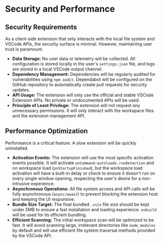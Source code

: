 # Security and Performance

## Security Requirements

As a client-side extension that only interacts with the local file system and VSCode APIs, the security surface is
minimal. However, maintaining user trust is paramount.

- **Data Storage:** No user data or telemetry will be collected. All configuration is stored locally in the user's
  `settings.json` file, and logs are stored in a local VSCode output channel.
- **Dependency Management:** Dependencies will be regularly audited for vulnerabilities using `npm audit`. Dependabot
  will be configured on the GitHub repository to automatically create pull requests for security updates.
- **API Usage:** The extension will only use the official and stable VSCode Extension APIs. No private or undocumented
  APIs will be used.
- **Principle of Least Privilege:** The extension will not request any unnecessary permissions. It will only interact
  with the workspace files and the extension management API.

## Performance Optimization

Performance is a critical feature. A slow extension will be quickly uninstalled.

- **Activation Events:** The extension will use the most specific activation events possible. It will activate
  `onCommand:autoloadx.runDetection` and on workspace load (`onStartupFinished`), but the workspace load activation will
  have a built-in delay or check to ensure it doesn't run on every single window opening, respecting the user's desire
  for a non-intrusive experience.
- **Asynchronous Operations:** All file system access and API calls will be fully asynchronous (`async/await`) to
  prevent blocking the extension host and keeping the UI responsive.
- **Bundle Size Target:** The final bundled `.vsix` file size should be kept under 5MB to ensure a fast installation and
  loading experience. `esbuild` will be used for its efficient bundling.
- **Efficient Scanning:** The initial workspace scan will be optimized to be fast. It will avoid scanning large,
  irrelevant directories like `node_modules` by default and will use efficient file system traversal methods provided by
  the VSCode API.
